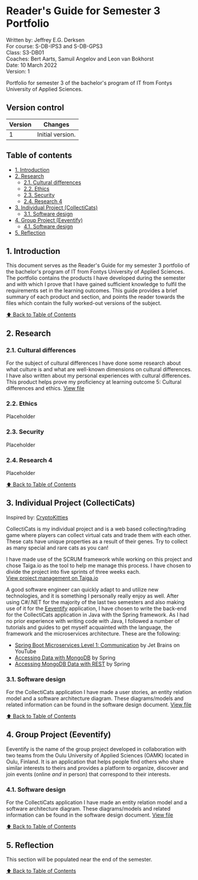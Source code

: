 <!-- omit in toc -->
# Reader's Guide for Semester 3 Portfolio

Written by: Jeffrey E.G. Derksen  
For course: S-DB-IPS3 and S-DB-GPS3  
Class: S3-DB01  
Coaches: Bert Aarts, Samuil Angelov and Leon van Bokhorst  
Date: 10 March 2022  
Version: 1  

Portfolio for semester 3 of the bachelor's program of IT from Fontys University of Applied Sciences.

<!-- omit in toc -->
## Version control

| Version | Changes |
|---------|---------|
| 1 | Initial version. |

<!-- omit in toc -->
## Table of contents

- [1. Introduction](#1-introduction)
- [2. Research](#2-research)
  - [2.1. Cultural differences](#21-cultural-differences)
  - [2.2. Ethics](#22-ethics)
  - [2.3. Security](#23-security)
  - [2.4. Research 4](#24-research-4)
- [3. Individual Project (CollectiCats)](#3-individual-project-collecticats)
  - [3.1. Software design](#31-software-design)
- [4. Group Project (Eeventify)](#4-group-project-eeventify)
  - [4.1. Software design](#41-software-design)
- [5. Reflection](#5-reflection)

## 1. Introduction

This document serves as the Reader's Guide for my semester 3 portfolio of the bachelor's program of IT from Fontys University of Applied Sciences. The portfolio contains the products I have developed during the semester and with which I prove that I have gained sufficient knowledge to fulfil the requirements set in the learning outcomes. This guide provides a brief summary of each product and section, and points the reader towards the files which contain the fully worked-out versions of the subject.

[⬆️ Back to Table of Contents](#table-of-contents)

## 2. Research

### 2.1. Cultural differences

For the subject of cultural differences I have done some research about what culture is and what are well-known dimensions on cultural differences. I have also written about my personal experiences with cultural differences. This product helps prove my proficiency at learning outcome 5: Cultural differences and ethics. [View file](/research/cultural_differences.md)

### 2.2. Ethics

Placeholder

### 2.3. Security

Placeholder

### 2.4. Research 4

Placeholder

[⬆️ Back to Table of Contents](#table-of-contents)

## 3. Individual Project (CollectiCats)

Inspired by: [CryptoKitties](https://www.cryptokitties.co/)

CollectiCats is my individual project and is a web based collecting/trading game where players can collect virtual cats and trade them with each other. These cats have unique properties as a result of their genes. Try to collect as many special and rare cats as you can!

I have made use of the SCRUM framework while working on this project and chose Taiga.io as the tool to help me manage this process. I have chosen to divide the project into five sprints of three weeks each.  
[View project management on Taiga.io](https://tree.taiga.io/project/jeffrey_derksen-s3-individual)

A good software engineer can quickly adapt to and utilize new technologies, and it is something I personally really enjoy as well. After using C#/.NET for the majority of the last two semesters and also making use of it for the [Eeventify](#4-group-project-eeventify) application, I have chosen to write the back-end for the CollectiCats application in Java with the Spring framework. As I had no prior experience with writing code with Java, I followed a number of tutorials and guides to get myself acquainted with the language, the framework and the microservices architecture. These are the following:

- [Spring Boot Microservices Level 1: Communication](https://www.youtube.com/watch?v=y8IQb4ofjDo&list=PLqq-6Pq4lTTZSKAFG6aCDVDP86Qx4lNas) by Jet Brains on YouTube
- [Accessing Data with MongoDB](https://spring.io/guides/gs/accessing-data-mongodb/) by Spring
- [Accessing MongoDB Data with REST](https://spring.io/guides/gs/accessing-mongodb-data-rest/) by Spring

### 3.1. Software design

For the CollectiCats application I have made a user stories, an entity relation model and a software architecture diagram. These diagrams/models and related information can be found in the software design document. [View file](/collecticats/software_design.md)

[⬆️ Back to Table of Contents](#table-of-contents)

## 4. Group Project (Eeventify)

Eeventify is the name of the group project developed in collaboration with two teams from the Oulu University of Applied Sciences (OAMK) located in Oulu, Finland. It is an application that helps people find others who share similar interests to theirs and provides a platform to organize, discover and join events (online *and* in person) that correspond to their interests.

### 4.1. Software design

For the CollectiCats application I have made an entity relation model and a software architecture diagram. These diagrams/models and related information can be found in the software design document. [View file](/eeventify/software_design.md)

[⬆️ Back to Table of Contents](#table-of-contents)

## 5. Reflection

This section will be populated near the end of the semester.

[⬆️ Back to Table of Contents](#table-of-contents)
